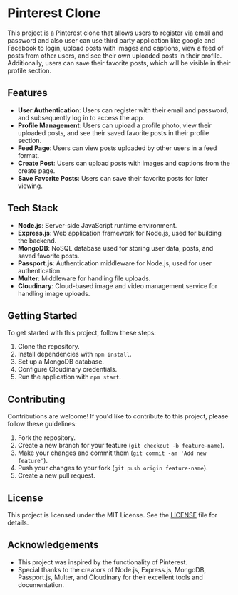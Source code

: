# Pinterest Clone

This project is a Pinterest clone that allows users to register via email and password and also user can use third party application like google and Facebook to login, upload posts with images and captions, view a feed of posts from other users, and see their own uploaded posts in their profile. Additionally, users can save their favorite posts, which will be visible in their profile section.

## Features

- **User Authentication**: Users can register with their email and password, and subsequently log in to access the app.
- **Profile Management**: Users can upload a profile photo, view their uploaded posts, and see their saved favorite posts in their profile section.
- **Feed Page**: Users can view posts uploaded by other users in a feed format.
- **Create Post**: Users can upload posts with images and captions from the create page.
- **Save Favorite Posts**: Users can save their favorite posts for later viewing.

## Tech Stack

- **Node.js**: Server-side JavaScript runtime environment.
- **Express.js**: Web application framework for Node.js, used for building the backend.
- **MongoDB**: NoSQL database used for storing user data, posts, and saved favorite posts.
- **Passport.js**: Authentication middleware for Node.js, used for user authentication.
- **Multer**: Middleware for handling file uploads.
- **Cloudinary**: Cloud-based image and video management service for handling image uploads.

## Getting Started

To get started with this project, follow these steps:

1. Clone the repository.
2. Install dependencies with `npm install`.
3. Set up a MongoDB database.
4. Configure Cloudinary credentials.
5. Run the application with `npm start`.

## Contributing

Contributions are welcome! If you'd like to contribute to this project, please follow these guidelines:

1. Fork the repository.
2. Create a new branch for your feature (`git checkout -b feature-name`).
3. Make your changes and commit them (`git commit -am 'Add new feature'`).
4. Push your changes to your fork (`git push origin feature-name`).
5. Create a new pull request.

## License

This project is licensed under the MIT License. See the [LICENSE](LICENSE) file for details.

## Acknowledgements

- This project was inspired by the functionality of Pinterest.
- Special thanks to the creators of Node.js, Express.js, MongoDB, Passport.js, Multer, and Cloudinary for their excellent tools and documentation.
